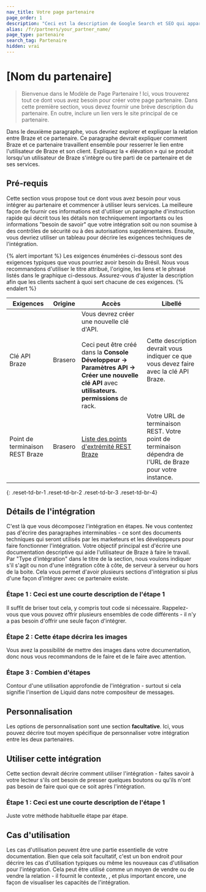 ```yaml
---
nav_title: Votre page partenaire
page_order: 1
description: "Ceci est la description de Google Search et SEO qui apparaîtra ; essayez de rendre cette information et concise, mais brève."
alias: /fr/partners/your_partner_name/
page_type: partenaire
search_tag: Partenaire
hidden: vrai
---
```


# [Nom du partenaire]

> Bienvenue dans le Modèle de Page Partenaire ! Ici, vous trouverez tout ce dont vous avez besoin pour créer votre page partenaire. Dans cette première section, vous devez fournir une brève description du partenaire. En outre, inclure un lien vers le site principal de ce partenaire.

Dans le deuxième paragraphe, vous devriez explorer et expliquer la relation entre Braze et ce partenaire. Ce paragraphe devrait expliquer comment Braze et ce partenaire travaillent ensemble pour resserrer le lien entre l'utilisateur de Braze et son client. Expliquez la « élévation » qui se produit lorsqu'un utilisateur de Braze s'intègre ou tire parti de ce partenaire et de ses services.

## Pré-requis

Cette section vous propose tout ce dont vous avez besoin pour vous intégrer au partenaire et commencer à utiliser leurs services. La meilleure façon de fournir ces informations est d'utiliser un paragraphe d'instruction rapide qui décrit tous les détails non techniquement importants ou les informations "besoin de savoir" que votre intégration soit ou non soumise à des contrôles de sécurité ou à des autorisations supplémentaires. Ensuite, vous devriez utiliser un tableau pour décrire les exigences techniques de l'intégration.

{% alert important %}
Les exigences énumérées ci-dessous sont des exigences typiques que vous pourriez avoir besoin du Brésil. Nous vous recommandons d'utiliser le titre attribué, l'origine, les liens et le phrasé listés dans le graphique ci-dessous. Assurez-vous d'ajuster la description afin que les clients sachent à quoi sert chacune de ces exigences.
{% endalert %}

| Exigences                       | Origine | Accès                                                                                                                                                                                                        | Libellé                                                                                                   |
| ------------------------------- | ------- | ------------------------------------------------------------------------------------------------------------------------------------------------------------------------------------------------------------ | --------------------------------------------------------------------------------------------------------- |
| Clé API Braze                   | Brasero | Vous devrez créer une nouvelle clé d'API.<br><br>Ceci peut être créé dans la __Console Développeur -> Paramètres API -> Créer une nouvelle clé API__ avec __utilisateurs. permissions__ de rack. | Cette description devrait vous indiquer ce que vous devez faire avec la clé API Braze.                    |
| Point de terminaison REST Braze | Brasero | [Liste des points d'extrémité REST Braze][1]                                                                                                                                                                 | Votre URL de terminaison REST. Votre point de terminaison dépendra de l'URL de Braze pour votre instance. |
{: .reset-td-br-1 .reset-td-br-2 .reset-td-br-3  .reset-td-br-4}

## Détails de l'intégration

C'est là que vous décomposez l'intégration en étapes. Ne vous contentez pas d'écrire des paragraphes interminables - ce sont des documents techniques qui seront utilisés par les marketeurs et les développeurs pour faire fonctionner l'intégration. Votre objectif principal est d'écrire une documentation descriptive qui aide l'utilisateur de Braze à faire le travail. Par "Type d'intégration" dans le titre de la section, nous voulons indiquer s'il s'agit ou non d'une intégration côte à côte, de serveur à serveur ou hors de la boite. Cela vous permet d'avoir plusieurs sections d'intégration si plus d'une façon d'intégrer avec ce partenaire existe.

### Étape 1 : Ceci est une courte description de l'étape 1

Il suffit de briser tout cela, y compris tout code si nécessaire. Rappelez-vous que vous pouvez offrir plusieurs ensembles de code différents - il n'y a pas besoin d'offrir une seule façon d'intégrer.

### Étape 2 : Cette étape décrira les images

Vous avez la possibilité de mettre des images dans votre documentation, donc nous vous recommandons de le faire et de le faire avec attention.

### Étape 3 : Combien d'étapes

Contour d'une utilisation approfondie de l'intégration - surtout si cela signifie l'insertion de Liquid dans notre compositeur de messages.

## Personnalisation

Les options de personnalisation sont une section __facultative__. Ici, vous pouvez décrire tout moyen spécifique de personnaliser votre intégration entre les deux partenaires.

## Utiliser cette intégration

Cette section devrait décrire comment utiliser l'intégration - faites savoir à votre lecteur s'ils ont besoin de presser quelques boutons ou qu'ils n'ont pas besoin de faire quoi que ce soit après l'intégration.

### Étape 1 : Ceci est une courte description de l'étape 1

Juste votre méthode habituelle étape par étape.

## Cas d'utilisation

Les cas d'utilisation peuvent être une partie essentielle de votre documentation. Bien que cela soit facultatif, c'est un bon endroit pour décrire les cas d'utilisation typiques ou même les nouveaux cas d'utilisation pour l'intégration. Cela peut être utilisé comme un moyen de vendre ou de vendre la relation - il fournit le contexte, , et plus important encore, une façon de visualiser les capacités de l'intégration.

[1]: {{site.baseurl}}/developer_guide/rest_api/basics/#endpoints

